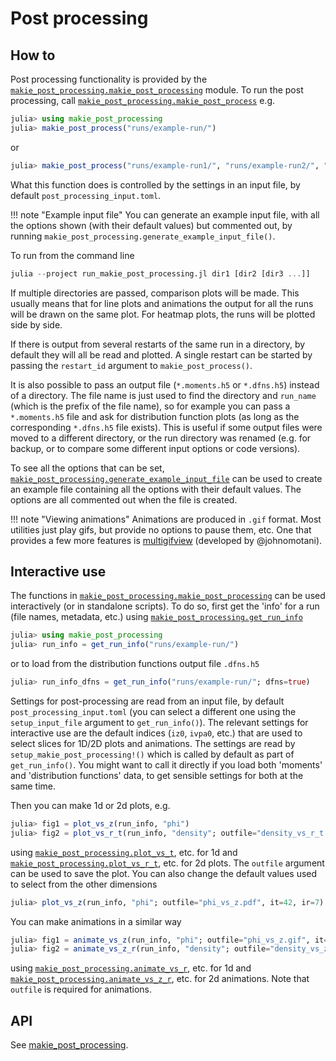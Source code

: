 Post processing
===============

How to
------

Post processing functionality is provided by the
[`makie_post_processing.makie_post_processing`](@ref) module. To run the post
processing, call [`makie_post_processing.makie_post_process`](@ref) e.g.
```julia
julia> using makie_post_processing
julia> makie_post_process("runs/example-run/")
```
or
```julia
julia> makie_post_process("runs/example-run1/", "runs/example-run2/", "runs/example-run3/")
```

What this function does is controlled by the settings in an input file, by
default `post_processing_input.toml`.

!!! note "Example input file"
    You can generate an example input file, with all the options shown (with
    their default values) but commented out, by running
    `makie_post_processing.generate_example_input_file()`.

To run from the command line
```julia
julia --project run_makie_post_processing.jl dir1 [dir2 [dir3 ...]]
```

If multiple directories are passed, comparison plots will be made. This usually
means that for line plots and animations the output for all the runs will be
drawn on the same plot. For heatmap plots, the runs will be plotted side by
side.

If there is output from several restarts of the same run in a directory, by
default they will all be read and plotted. A single restart can be started by
passing the `restart_id` argument to `makie_post_process()`.

It is also possible to pass an output file (`*.moments.h5` or `*.dfns.h5`)
instead of a directory. The file name is just used to find the directory and
`run_name` (which is the prefix of the file name), so for example you can pass
a `*.moments.h5` file and ask for distribution function plots (as long as the
corresponding `*.dfns.h5` file exists). This is useful if some output files
were moved to a different directory, or the run directory was renamed (e.g. for
backup, or to compare some different input options or code versions).

To see all the options that can be set,
[`makie_post_processing.generate_example_input_file`](@ref) can be used to
create an example file containing all the options with their default values.
The options are all commented out when the file is created.

!!! note "Viewing animations"
    Animations are produced in `.gif` format. Most utilities just play gifs,
    but provide no options to pause them, etc. One that provides a few more
    features is [multigifview](https://github.com/johnomotani/multigifview)
    (developed by @johnomotani).

Interactive use
---------------

The functions in [`makie_post_processing.makie_post_processing`](@ref) can be
used interactively (or in standalone scripts). To do so, first get the 'info'
for a run (file names, metadata, etc.) using
[`makie_post_processing.get_run_info`](@ref)
```julia
julia> using makie_post_processing
julia> run_info = get_run_info("runs/example-run/")
```
or to load from the distribution functions output file `.dfns.h5`
```julia
julia> run_info_dfns = get_run_info("runs/example-run/"; dfns=true)
```
Settings for post-processing are read from an input file, by default
`post_processing_input.toml` (you can select a different one using the
`setup_input_file` argument to `get_run_info()`). The relevant settings for
interactive use are the default indices (`iz0`, `ivpa0`, etc.) that are used to
select slices for 1D/2D plots and animations. The settings are read by
`setup_makie_post_processing!()` which is called by default as part of
`get_run_info()`. You might want to call it directly if you load both 'moments'
and 'distribution functions' data, to get sensible settings for both at the
same time.

Then you can make 1d or 2d plots, e.g.
```julia
julia> fig1 = plot_vs_z(run_info, "phi")
julia> fig2 = plot_vs_r_t(run_info, "density"; outfile="density_vs_r_t.pdf")
```
using [`makie_post_processing.plot_vs_t`](@ref), etc. for 1d and
[`makie_post_processing.plot_vs_r_t`](@ref), etc. for 2d
plots.
The `outfile` argument can be used to save the plot.
You can also change the default values used to select from the other dimensions
```julia
julia> plot_vs_z(run_info, "phi"; outfile="phi_vs_z.pdf", it=42, ir=7)
```
You can make animations in a similar way
```julia
julia> fig1 = animate_vs_z(run_info, "phi"; outfile="phi_vs_z.gif", it=8:12, ir=1)
julia> fig2 = animate_vs_z_r(run_info, "density"; outfile="density_vs_z_r.mp4")
```
using [`makie_post_processing.animate_vs_r`](@ref), etc. for 1d and
[`makie_post_processing.animate_vs_z_r`](@ref), etc. for 2d
animations.
Note that `outfile` is required for animations.

API
---

See [makie\_post\_processing](@ref).
